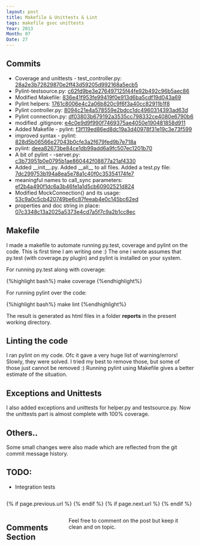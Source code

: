 ```yaml
---
layout: post
title: Makefile & Unittests & Lint
tags: makefile gsoc unittests
Year: 2013
Month: 07
Date: 27
---
```


<h2>Commits</h2>
<p>
<ul>
<li>Coverage and unittests - test_controller.py: <a href="https://github.com/hyades/gst-switch/commit/28a2e3b72629870e2ff43d59205d992168a5ecb5">28a2e3b72629870e2ff43d59205d992168a5ecb5</a></li>
<li>Pylint-testsource.py: <a href="https://github.com/hyades/gst-switch/commit/c62fd9be3e276497125f44fe92b492c96b5aec86">c62fd9be3e276497125f44fe92b492c96b5aec86</a></li>
<li>Modified Makefile: <a href="https://github.com/hyades/gst-switch/commit/836e41f953fe99419f0e913d6ba5cdf19d043a69">836e41f953fe99419f0e913d6ba5cdf19d043a69</a></li>
<li>Pylint helpers: <a href="https://github.com/hyades/gst-switch/commit/1761c8006e4c2a06b820c9f6f3a40cc82911b1f8">1761c8006e4c2a06b820c9f6f3a40cc82911b1f8</a></li>
<li>Pylint controller.py: <a href="https://github.com/hyades/gst-switch/commit/8094c21e4a578559e2bdcc1dc4960314393ad63d">8094c21e4a578559e2bdcc1dc4960314393ad63d</a></li>
<li>Pylint connection.py: <a href="https://github.com/hyades/gst-switch/commit/df03803b679192a3535cc798332ce4080e6790b6">df03803b679192a3535cc798332ce4080e6790b6</a></li>
<li>modified .gitignore: <a href="https://github.com/hyades/gst-switch/commit/e4c0e9d9f990f7469375ae4050e190481858d911">e4c0e9d9f990f7469375ae4050e190481858d911</a></li>
<li>Added Makefile - pylint: <a href="https://github.com/hyades/gst-switch/commit/f3f119ed86ed8dc19a3d40978f31e19c3e73f599">f3f119ed86ed8dc19a3d40978f31e19c3e73f599</a></li>
<li>improved syntax - pylint: <a href="https://github.com/hyades/gst-switch/commit/828d5b06566e27043b0cfe3a2f679fed9b7e718a">828d5b06566e27043b0cfe3a2f679fed9b7e718a</a></li>
<li>pylint: <a href="https://github.com/hyades/gst-switch/commit/deea82673be84ce1db99add6a9fc507ec1201b70">deea82673be84ce1db99add6a9fc507ec1201b70</a></li>
<li>A bit of pylint - -server.py: <a href="https://github.com/hyades/gst-switch/commit/c3b73951b0e0795b1ae860442f08877a21af4330">c3b73951b0e0795b1ae860442f08877a21af4330</a></li>
<li>Added __init__.py. Added __all__ to all files. Added a test.py file: <a href="https://github.com/hyades/gst-switch/commit/7dc299753b194a8ea5e78a1c40f0c35354174fe7">7dc299753b194a8ea5e78a1c40f0c35354174fe7</a></li>
<li>meaningful names to call_sync parameters: <a href="https://github.com/hyades/gst-switch/commit/ef2b4a490f1dc6a3b46fe1a1d5cb60902521d824">ef2b4a490f1dc6a3b46fe1a1d5cb60902521d824</a></li>
<li>Modified MockConnection() and its usage: <a href="https://github.com/hyades/gst-switch/commit/53c9a0c5cb420749be6c87feeab4e0c145bc62ed">53c9a0c5cb420749be6c87feeab4e0c145bc62ed</a></li>
<li>properties and doc string in place: <a href="https://github.com/hyades/gst-switch/commit/07c3348c13a2025a5373e4cd7a5f7c9a2b1cc8ec">07c3348c13a2025a5373e4cd7a5f7c9a2b1cc8ec</a></li>
</ul>
</p>

<h2>Makefile</h2>
<p>
I made a makefile to automate running py.test, coverage and pylint on the code. This is first time I am writing one :) The one i wrote assumes that py.test (with coverage.py plugin) and pylint is installed on your system. 
</p>
<p>For running py.test along with coverage:
</p>
<p>
	{%highlight bash%}
make coverage
	{%endhighlight%}
</p>	
<p>
	For running pylint over the code:
</p>
<p>
	{%highlight bash%}
make lint
	{%endhighlight%}
</p>
<p>The result is generated as html files in a folder <b>reports</b> in the present working directory.</p>
<h2>Linting the code</h2>
<p>I ran pylint on my code. Ofc it gave a very huge list of warning/errors! Slowly, they were solved. I tried my best to remove those, but some of those just cannot be removed :) Running pylint using Makefile gives a better estimate of the situation.</p>

<h2>Exceptions and Unittests</h2>
<p>I also added exceptions and unittests for helper.py and testsource.py. Now the unittests part is almost complete with 100% coverage.</p>
<h2>Others..</h2>
<p>Some small changes were also made which are reflected from the git commit message history.</p>
<h2>TODO:</h2>
<ul>
	<li>Integration tests</li>
</ul>

<div class="row">	
	<div class="span9 column">
			<p class="pull-right">{% if page.previous.url %} <a href="{{page.previous.url}}" title="Previous Post: {{page.previous.title}}"><i class="icon-chevron-left"></i></a> 	{% endif %}   {% if page.next.url %} 	<a href="{{page.next.url}}" title="Next Post: {{page.next.title}}"><i class="icon-chevron-right"></i></a> 	{% endif %} </p>  
	</div>

</div>

<div class="row">	
    <div class="span9 columns">    
		<h2>Comments Section</h2>
	    <p>Feel free to comment on the post but keep it clean and on topic.</p>	
		<div id="disqus_thread"></div>
		<script type="text/javascript">
			/* * * CONFIGURATION VARIABLES: EDIT BEFORE PASTING INTO YOUR WEBPAGE * * */
			var disqus_shortname = 'aayushahuja'; // required: replace example with your forum shortname
			
			
			/* * * DON'T EDIT BELOW THIS LINE * * */
			(function() {
				var dsq = document.createElement('script'); dsq.type = 'text/javascript'; dsq.async = true;
				dsq.src = 'http://' + disqus_shortname + '.disqus.com/embed.js';
				(document.getElementsByTagName('head')[0] || document.getElementsByTagName('body')[0]).appendChild(dsq);
			})();
		</script>
		<noscript>Please enable JavaScript to view the <a href="http://disqus.com/?ref_noscript">comments powered by Disqus.</a></noscript>
		<a href="http://disqus.com" class="dsq-brlink">blog comments powered by <span class="logo-disqus">Disqus</span></a>
	</div>
</div>

<!-- Twitter -->
<script>!function(d,s,id){var js,fjs=d.getElementsByTagName(s)[0];if(!d.getElementById(id)){js=d.createElement(s);js.id=id;js.src="//platform.twitter.com/widgets.js";fjs.parentNode.insertBefore(js,fjs);}}(document,"script","twitter-wjs");</script>

<!-- Google + -->
<script type="text/javascript">
  (function() {
    var po = document.createElement('script'); po.type = 'text/javascript'; po.async = true;
    po.src = 'https://apis.google.com/js/plusone.js';
    var s = document.getElementsByTagName('script')[0]; s.parentNode.insertBefore(po, s);
  })();
</script>
<!-- Written by hyades -->

